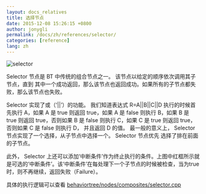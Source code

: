 ```yaml
---
layout: docs_relatives
title: 选择节点 
date: 2015-12-08 15:26:15 +0800
author: jonygli
permalink: /docs/zh/references/selector/
categories: [reference]
lang: zh
---
```


![selector]({{site.url}}{{site.baseurl}}/img/references/selector.png)

Selector 节点是 BT 中传统的组合节点之一。 该节点以给定的顺序依次调用其子节点，直到
其中一个成功返回，那么该节点也返回成功。如果所有的子节点都失败，那么该节点也失败。

Selector 实现了或（‘||’）的功能。 我们知道表达式 R=A||B||C||D 执行的时候首先执行 A，如果
A 是 true 则返回 true，如果 A 是 false 则执行 B，如果 B 是 true 则返回 true，否则如果 B 是
false 则执行 C，如果 C 是 true 则返回 true，否则如果 C 是 false 则执行 D， 并且返回 D 的值。
最一般的意义上， Selector 节点实现了一个选择，从子节点中选择一个。 Selector 节点优先
选择了排在前面的子节点。

此外， Selector 上还可以添加‘中断条件’作为终止执行的条件。上图中红框所示就是可选的‘中断条件’。该‘中断条件’在每处理下一个子节点的时候被检查，当为true时，则不再继续，返回失败（Failure）。

具体的执行逻辑可以查看 [behaviortree/nodes/composites/selector.cpp]({{site.repository}}/blob/master/src/behaviortree/nodes/composites/selector.cpp)